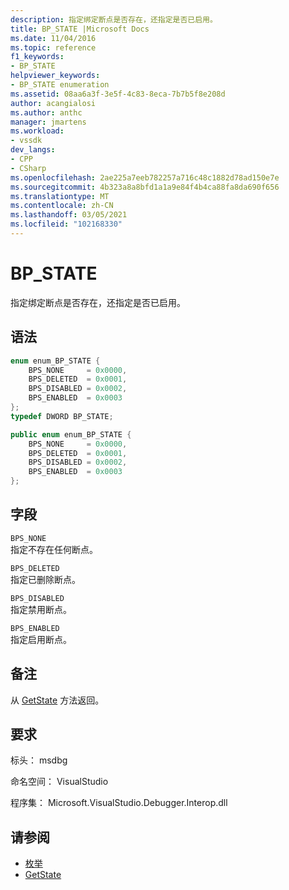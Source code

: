 ```yaml
---
description: 指定绑定断点是否存在，还指定是否已启用。
title: BP_STATE |Microsoft Docs
ms.date: 11/04/2016
ms.topic: reference
f1_keywords:
- BP_STATE
helpviewer_keywords:
- BP_STATE enumeration
ms.assetid: 08aa6a3f-3e5f-4c83-8eca-7b7b5f8e208d
author: acangialosi
ms.author: anthc
manager: jmartens
ms.workload:
- vssdk
dev_langs:
- CPP
- CSharp
ms.openlocfilehash: 2ae225a7eeb782257a716c48c1882d78ad150e7e
ms.sourcegitcommit: 4b323a8a8bfd1a1a9e84f4b4ca88fa8da690f656
ms.translationtype: MT
ms.contentlocale: zh-CN
ms.lasthandoff: 03/05/2021
ms.locfileid: "102168330"
---
```

# <a name="bp_state"></a>BP_STATE
指定绑定断点是否存在，还指定是否已启用。

## <a name="syntax"></a>语法

```cpp
enum enum_BP_STATE {
    BPS_NONE     = 0x0000,
    BPS_DELETED  = 0x0001,
    BPS_DISABLED = 0x0002,
    BPS_ENABLED  = 0x0003
};
typedef DWORD BP_STATE;
```

```csharp
public enum enum_BP_STATE {
    BPS_NONE     = 0x0000,
    BPS_DELETED  = 0x0001,
    BPS_DISABLED = 0x0002,
    BPS_ENABLED  = 0x0003
};
```

## <a name="fields"></a>字段
`BPS_NONE`\
指定不存在任何断点。

`BPS_DELETED`\
指定已删除断点。

`BPS_DISABLED`\
指定禁用断点。

`BPS_ENABLED`\
指定启用断点。

## <a name="remarks"></a>备注
从 [GetState](../../../extensibility/debugger/reference/idebugboundbreakpoint2-getstate.md) 方法返回。

## <a name="requirements"></a>要求
标头： msdbg

命名空间： VisualStudio

程序集： Microsoft.VisualStudio.Debugger.Interop.dll

## <a name="see-also"></a>请参阅
- [枚举](../../../extensibility/debugger/reference/enumerations-visual-studio-debugging.md)
- [GetState](../../../extensibility/debugger/reference/idebugboundbreakpoint2-getstate.md)
